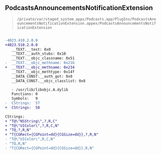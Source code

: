 ## PodcastsAnnouncementsNotificationExtension

> `/private/var/staged_system_apps/Podcasts.app/PlugIns/PodcastsAnnouncementsNotificationExtension.appex/PodcastsAnnouncementsNotificationExtension`

```diff

-4023.410.2.0.0
+4023.510.2.0.0
   __TEXT.__text: 0x0
   __TEXT.__auth_stubs: 0x10
   __TEXT.__objc_classname: 0x51
-  __TEXT.__objc_methname: 0x21b
+  __TEXT.__objc_methname: 0x234
   __TEXT.__objc_methtype: 0x14f
   __DATA_CONST.__auth_got: 0x8
   __DATA_CONST.__objc_classlist: 0x8

   - /usr/lib/libobjc.A.dylib
   Functions: 0
   Symbols:   9
-  CStrings:  57
+  CStrings:  58
 
CStrings:
+ "T@\"NSString\",?,R,C"
+ "T@\"UIColor\",?,R,C,N"
+ "TQ,?,R,N"
+ "T{CGRect={CGPoint=dd}{CGSize=dd}},?,R,N"
- "T@\"UIColor\",R,C,N"
- "TQ,R,N"
- "T{CGRect={CGPoint=dd}{CGSize=dd}},R,N"

```

